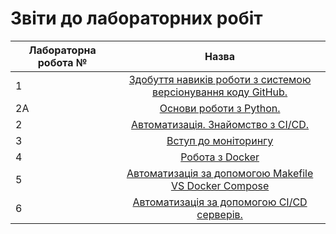 # Звіти до лабораторних робіт
| Лабораторна робота № | Назва |
| ------------- |:------------------:| 
| 1 |  [ Здобуття навиків роботи з системою версіонування коду GitHub. ](https://github.com/Chemist-lab/Pryhoda_Andriy_IK_31/blob/master/lab1)  |
| 2A |  [ Основи роботи з Python. ](https://github.com/Chemist-lab/Pryhoda_Andriy_IK_31/tree/master/lab2a)  |
| 2 |  [ Автоматизація. Знайомство з CI/CD. ](https://github.com/Chemist-lab/Pryhoda_Andriy_IK_31/tree/master/lab2)  |
| 3 |  [ Вступ до моніторингу ](https://github.com/Chemist-lab/Pryhoda_Andriy_IK_31/tree/master/lab3)  |
| 4 |  [ Робота з Docker ](https://github.com/Chemist-lab/Pryhoda_Andriy_IK_31/tree/master/lab4)  |
| 5 |  [ Автоматизація за допомогою Makefile VS Docker Compose ](https://github.com/Chemist-lab/Pryhoda_Andriy_IK_31/tree/master/lab5)  |
| 6 |  [ Автоматизація за допомогою CI/CD серверів. ](https://github.com/Chemist-lab/Pryhoda_Andriy_IK_31/tree/master/lab6)  |
